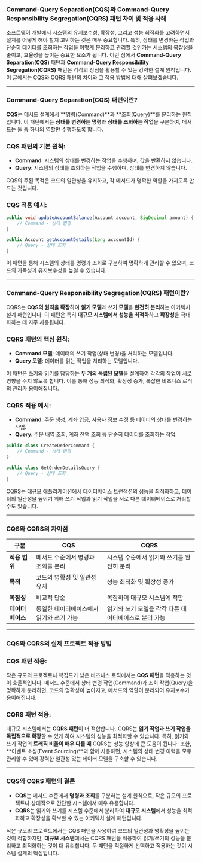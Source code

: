 ### **Command-Query Separation(CQS)와 Command-Query Responsibility Segregation(CQRS) 패턴 차이 및 적용 사례**

소프트웨어 개발에서 시스템의 유지보수성, 확장성, 그리고 성능 최적화를 고려하면서 설계를 어떻게 해야 할지 고민하는 것은 매우 중요합니다. 특히, 상태를 변경하는 작업과 단순히 데이터를 조회하는 작업을 어떻게 분리하고 관리할 것인가는 시스템의 복잡성을 줄이고, 효율성을 높이는 중요한 요소가 됩니다. 이런 점에서 **Command-Query Separation(CQS)** 패턴과 **Command-Query Responsibility Segregation(CQRS)** 패턴은 각각의 장점을 활용할 수 있는 강력한 설계 원칙입니다. 이 글에서는 CQS와 CQRS 패턴의 차이와 그 적용 방법에 대해 살펴보겠습니다.

---

### **Command-Query Separation(CQS)** 패턴이란?

**CQS**는 메서드 설계에서 **명령(Command)**과 **조회(Query)**를 분리하는 원칙입니다. 이 패턴에서는 **상태를 변경하는 명령**과 **상태를 조회하는 작업**을 구분하여, 메서드는 둘 중 하나의 역할만 수행하도록 합니다.

### **CQS 패턴의 기본 원칙:**

- **Command**: 시스템의 상태를 변경하는 작업을 수행하며, 값을 반환하지 않습니다.
- **Query**: 시스템의 상태를 조회하는 작업을 수행하며, 상태를 변경하지 않습니다.

CQS의 주된 목적은 코드의 일관성을 유지하고, 각 메서드가 명확한 역할을 가지도록 만드는 것입니다.

### **CQS 적용 예시:**

```java
public void updateAccountBalance(Account account, BigDecimal amount) {
    // Command - 상태 변경
}

public Account getAccountDetails(Long accountId) {
    // Query - 상태 조회
}

```

이 패턴을 통해 시스템의 상태를 명령과 조회로 구분하여 명확하게 관리할 수 있으며, 코드의 가독성과 유지보수성을 높일 수 있습니다.

---

### **Command-Query Responsibility Segregation(CQRS)** 패턴이란?

CQRS는 **CQS의 원칙을 확장**하여 **읽기 모델**과 **쓰기 모델**을 **완전히 분리**하는 아키텍처 설계 패턴입니다. 이 패턴은 특히 **대규모 시스템에서 성능을 최적화**하고 **확장성**을 극대화하는 데 자주 사용됩니다.

### **CQRS 패턴의 핵심 원칙:**

- **Command 모델**: 데이터의 쓰기 작업(상태 변경)을 처리하는 모델입니다.
- **Query 모델**: 데이터를 읽는 작업을 처리하는 모델입니다.

이 패턴은 쓰기와 읽기를 담당하는 **두 개의 독립된 모델**을 설계하여 각각의 작업이 서로 영향을 주지 않도록 합니다. 이를 통해 성능 최적화, 확장성 증가, 복잡한 비즈니스 로직의 관리가 용이해집니다.

### **CQRS 적용 예시:**

- **Command**: 주문 생성, 계좌 입금, 사용자 정보 수정 등 데이터의 상태를 변경하는 작업.
- **Query**: 주문 내역 조회, 계좌 잔액 조회 등 단순히 데이터를 조회하는 작업.

```java
public class CreateOrderCommand {
    // Command - 상태 변경
}

public class GetOrderDetailsQuery {
    // Query - 상태 조회
}

```

CQRS는 대규모 애플리케이션에서 데이터베이스 트랜잭션의 성능을 최적화하고, 데이터의 일관성을 높이기 위해 쓰기 작업과 읽기 작업을 서로 다른 데이터베이스로 처리할 수도 있습니다.

---

### **CQS와 CQRS의 차이점**

|구분|CQS|CQRS|
|---|---|---|
|**적용 범위**|메서드 수준에서 명령과 조회를 분리|시스템 수준에서 읽기와 쓰기를 완전히 분리|
|**목적**|코드의 명확성 및 일관성 유지|성능 최적화 및 확장성 증가|
|**복잡성**|비교적 단순|복잡하며 대규모 시스템에 적합|
|**데이터베이스**|동일한 데이터베이스에서 읽기와 쓰기 가능|읽기와 쓰기 모델을 각각 다른 데이터베이스로 분리 가능|

---

### **CQS와 CQRS의 실제 프로젝트 적용 방법**

### **CQS 패턴 적용:**

작은 규모의 프로젝트나 복잡도가 낮은 비즈니스 로직에서는 **CQS 패턴**을 적용하는 것이 효율적입니다. 메서드 수준에서 상태 변경 작업(Command)과 조회 작업(Query)을 명확하게 분리하면, 코드의 명확성이 높아지고, 메서드의 역할이 분리되어 유지보수가 용이해집니다.

### **CQRS 패턴 적용:**

대규모 시스템에서는 **CQRS 패턴**이 더 적합합니다. CQRS는 **읽기 작업과 쓰기 작업을 독립적으로 확장**할 수 있게 하여 시스템의 성능을 최적화할 수 있습니다. 특히, 읽기와 쓰기 작업의 **트래픽 비율이 매우 다를 때** CQRS는 성능 향상에 큰 도움이 됩니다. 또한, **이벤트 소싱(Event Sourcing)**과 함께 사용하면, 시스템의 상태 변경 이력을 모두 관리할 수 있어 강력한 일관성 있는 데이터 모델을 구축할 수 있습니다.

---

### **CQS와 CQRS 패턴의 결론**

- **CQS**는 메서드 수준에서 **명령과 조회**를 구분하는 설계 원칙으로, 작은 규모의 프로젝트나 상대적으로 간단한 시스템에서 매우 유용합니다.
- **CQRS**는 읽기와 쓰기를 시스템 수준에서 분리하여 **대규모 시스템**에서 성능을 최적화하고 확장성을 확보할 수 있는 아키텍처 설계 패턴입니다.

작은 규모의 프로젝트에서는 CQS 패턴을 사용하여 코드의 일관성과 명확성을 높이는 것이 적합하지만, **대규모 시스템**에서는 CQRS 패턴을 적용하여 읽기/쓰기의 성능을 분리하고 최적화하는 것이 더 유리합니다. 두 패턴을 적절하게 선택하고 적용하는 것이 시스템 설계의 핵심입니다.
